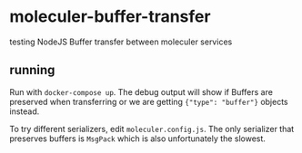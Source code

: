 # moleculer-buffer-transfer
testing NodeJS Buffer transfer between moleculer services

## running
Run with `docker-compose up`. The debug output will show if Buffers are preserved when transferring or we are getting `{"type": "buffer"}` objects instead.

To try different serializers, edit `moleculer.config.js`. The only serializer that preserves buffers is `MsgPack` which is also unfortunately the slowest.
